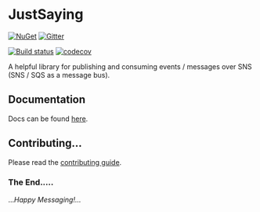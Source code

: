 # JustSaying

[![NuGet](https://img.shields.io/nuget/v/JustSaying.svg?maxAge=3600)](https://www.nuget.org/packages/JustSaying/)
[![Gitter](https://img.shields.io/gitter/room/justeat/JustSaying.js.svg?maxAge=2592000)](https://gitter.im/justeat/JustSaying)

[![Build status](https://img.shields.io/github/workflow/status/justeat/JustSaying/build?logo=github)](https://github.com/justeat/JustSaying/actions?query=workflow%3Abuild+branch%3Amaster)
[![codecov](https://codecov.io/gh/justeat/JustSaying/branch/master/graph/badge.svg)](https://codecov.io/gh/justeat/JustSaying)

A helpful library for publishing and consuming events / messages over SNS (SNS / SQS as a message bus).

## Documentation

Docs can be found [here](https://justeat.gitbook.io/justsaying/).

## Contributing...

Please read the [contributing guide](./.github/CONTRIBUTING.md "Contributing to JustSaying").

### The End.....

..._Happy Messaging!..._
